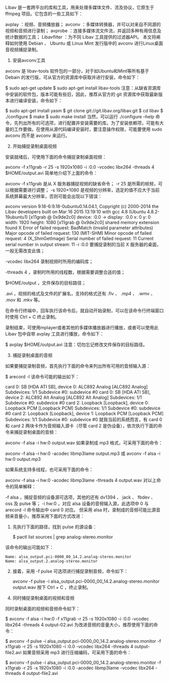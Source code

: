 Libav 是一套跨平台的库和工具，用来处理多媒体文件、流及协议，它原生于 ffmpeg 项目。它包含的一些工具如下：

avplay ：视频、音频播放器；
avconv ：多媒体转换器，并可以对来自不同源的视频和音频进行录制；
avprobe ：连接多媒体流文件流，并返回多种有用信息及统计数据的工具；
Libavfilter ：为不同 Libav 工具提供的过滤器API。
本文将阐释如何使用 Debian 、 Ubuntu 或 Linux Mint 发行版中的 avconv 进行Linux桌面音视频捕捉录制。

1. 安装avconv工具

avconv 是 libav-tools 软件包的一部分，对于如Ubuntu和Mint等所有基于 Debain 的发行版，可从官方的资源库中获取并进行安装，命令如下：

$ sudo apt-get update
$ sudo apt-get install libav-tools
注意：从缺省资源库中安装的软件包，版本可能有些旧，因此，推荐从官方的 git 资源库中获取最新版本进行编译安装，命令如下：

$ sudo apt-get install yasm
$ git clone git://git.libav.org/libav.git
$ cd libav
$ ./configure
$ make
$ sudo make install
当然，可以运行 ./configure –help 命令，先列出所有的可选项，进行配置并安装需要的库。为了安装依赖项，可能有大量的工作要做。在使用从源代码编译安装时，要注意操作权限，可能要使用 sudo avconv 而不是 avconv 来运行。

2. 开始捕捉录制桌面视频

安装就绪后，可使用下面的命令捕捉录制桌面视频：

avconv -f x11grab -r 25 -s 1920x1080 -i :0.0 -vcodec libx264 -threads 4 $HOME/output.avi
简单地介绍下上面的命令：

avconv -f x11grab 是从 X 服务器捕捉视频的缺省命令；
-r 25 是所需的帧频，可以根据需要进行调整；
-s 1920×1080 是视频的分辨率，选定的值不应大于当前系统屏幕最大分辨率，否则可能会出现以下错误：

avconv version 9.18-6:9.18-0ubuntu0.14.04.1, Copyright (c) 2000-2014 the Libav developers
  built on Mar 16 2015 13:19:10 with gcc 4.8 (Ubuntu 4.8.2-19ubuntu1)
[x11grab @ 0x9de2c0] device: :0.0 -> display: :0.0 x: 0 y: 0 width: 1920 height: 1080
[x11grab @ 0x9de2c0] shared memory extension  found
X Error of failed request:  BadMatch (invalid parameter attributes)
  Major opcode of failed request:  130 (MIT-SHM)
  Minor opcode of failed request:  4 (X_ShmGetImage)
  Serial number of failed request:  11
  Current serial number in output stream:  11
-i :0.0 要捕捉录制的当前 X 服务器的桌面，一般无需改变此值；

-vcodec libx264 录制视频时所用的编码库；

-threads 4 ，录制时所用的线程数，根据需要调整合适的值；

$HOME/output ，文件保存的目标路径；

.avi ，视频的格式及文件的扩展名，支持的格式还有 .flv 、 .mp4 、 .wmv 、 .mov 和 .mkv 等。

在命令行终端中，回车执行该命令后，就自动开始录制，可以在该命令行终端窗口时使用 Ctrl + C 终止录制。

录制结束，可使用mplayer或者其他的多媒体播放器进行播放，或者可以使用此 Libav 包中自带 avplay 工具进行播放，命令如下：

$ avplay $HOME/output.avi
注意：切勿忘记修改文件保存的目标路径。

3. 捕捉录制桌面的音频

如果要捕捉录制音频，首先执行下面的命令来列出所有可用的音频输入源：

$ arecord -l
该命令可能的输出如下：

card 0: SB [HDA ATI SB], device 0: ALC892 Analog [ALC892 Analog]
  Subdevices: 1/1
  Subdevice #0: subdevice #0
card 0: SB [HDA ATI SB], device 2: ALC892 Alt Analog [ALC892 Alt Analog]
  Subdevices: 1/1
  Subdevice #0: subdevice #0
card 2: Loopback [Loopback], device 0: Loopback PCM [Loopback PCM]
  Subdevices: 1/1
  Subdevice #0: subdevice #0
card 2: Loopback [Loopback], device 1: Loopback PCM [Loopback PCM]
  Subdevices: 1/1
  Subdevice #0: subdevice #0
就我当前的系统而言，有 card 0 和 card 2 两块卡作为音频输入源卡（尽管 card 2 是伪设备），依次执行下面的命令来捕捉录制桌面的音频：

avconv -f alsa -i hw:0 output.wav
如果录制成 mp3 格式，可采用下面的命令：

avconv -f alsa -i hw:0 -acodec libmp3lame output.mp3
或 avconv -f alsa -i hw:0 output.mp3

如果系统支持多线程，也可采用下面的命令：

avconv -f alsa -i hw:0 -acodec libmp3lame -threads 4 output.wav
对以上命令的简单解释：

-f alsa ，捕捉音频的设备源可选项，其他的还有 dv1394 、 jack 、 fbdev 、 oss 及 pulse 等；
-i hw:0 ，对应 alsa 设备的音频输入源，此选项中 0 与 arecord -l 命令输出中 card 0 对应。
但采用 alsa 时，录制成的音频可能比源音频来音量小，推荐采用下面的方式改进：

1) 先执行下面的路径，找到 pulse 的源设备：

    $ pactl list sources | grep analog-stereo.monitor

该命令的输出可能如下：

    Name: alsa_output.pci-0000_00_14.2.analog-stereo.monitor
    Name: alsa_output.2.analog-stereo.monitor
2) 接着，采用 -f pulse 可选项进行捕捉录制音频，命令如下：

    avconv -f pulse -i alsa_output.pci-0000_00_14.2.analog-stereo.monitor output.wav
按下 Ctrl + C ，终止录制。

4. 同时捕捉录制桌面的视频和音频

同时录制桌面的视频和音频命令如下：

$ avconv -f alsa -i hw:0 -f x11grab -r 25 -s 1920x1080 -i :0.0 -vcodec libx264 -threads 4 output-02.avi
为改进音频的音量大小，推荐使用下面的命令：

$ avconv -f pulse -i alsa_output.pci-0000_00_14.2.analog-stereo.monitor -f x11grab -r 25 -s 1920x1080 -i :0.0 -vcodec libx264 -threads 4 output-file2.avi
如果音频采用 mp3 进行压缩编码，可采用下面的命令：

$ avconv -f pulse -i alsa_output.pci-0000_00_14.2.analog-stereo.monitor -f x11grab -r 25 -s 1920x1080 -i :0.0 -acodec libmp3lame -vcodec libx264 -threads 4 output-file2.avi